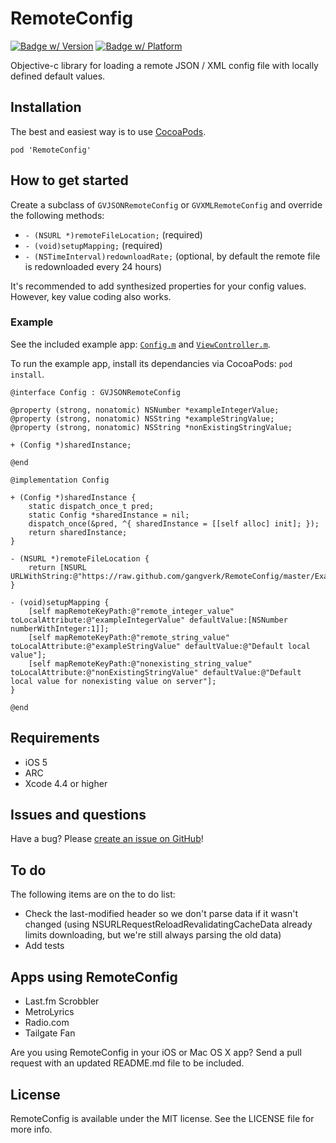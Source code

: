 # RemoteConfig

[![Badge w/ Version](https://cocoapod-badges.herokuapp.com/v/RemoteConfig/badge.png)](http://cocoadocs.org/docsets/RemoteConfig)
[![Badge w/ Platform](https://cocoapod-badges.herokuapp.com/p/RemoteConfig/badge.svg)](http://cocoadocs.org/docsets/RemoteConfig)

Objective-c library for loading a remote JSON / XML config file with locally defined default values.


## Installation
The best and easiest way is to use [CocoaPods](http://cocoapods.org).

    pod 'RemoteConfig'


## How to get started
Create a subclass of `GVJSONRemoteConfig` or `GVXMLRemoteConfig` and override the following methods:

* `- (NSURL *)remoteFileLocation;` (required)
* `- (void)setupMapping;` (required)
* `- (NSTimeInterval)redownloadRate;` (optional, by default the remote file is redownloaded every 24 hours)

It's recommended to add synthesized properties for your config values. However, key value coding also works.


### Example
See the included example app: [`Config.m`](https://github.com/gangverk/RemoteConfig/blob/master/Example/Config.m) and [`ViewController.m`](https://github.com/gangverk/RemoteConfig/blob/master/Example/ViewController.m).

To run the example app, install its dependancies via CocoaPods: `pod install`.

```
@interface Config : GVJSONRemoteConfig

@property (strong, nonatomic) NSNumber *exampleIntegerValue;
@property (strong, nonatomic) NSString *exampleStringValue;
@property (strong, nonatomic) NSString *nonExistingStringValue;

+ (Config *)sharedInstance;

@end
```

```
@implementation Config

+ (Config *)sharedInstance {
    static dispatch_once_t pred;
    static Config *sharedInstance = nil;
    dispatch_once(&pred, ^{ sharedInstance = [[self alloc] init]; });
    return sharedInstance;
}

- (NSURL *)remoteFileLocation {
    return [NSURL URLWithString:@"https://raw.github.com/gangverk/RemoteConfig/master/Example/example.json"];
}

- (void)setupMapping {
    [self mapRemoteKeyPath:@"remote_integer_value" toLocalAttribute:@"exampleIntegerValue" defaultValue:[NSNumber numberWithInteger:1]];
    [self mapRemoteKeyPath:@"remote_string_value" toLocalAttribute:@"exampleStringValue" defaultValue:@"Default local value"];
    [self mapRemoteKeyPath:@"nonexisting_string_value" toLocalAttribute:@"nonExistingStringValue" defaultValue:@"Default local value for nonexisting value on server"];
}

@end
```


## Requirements
* iOS 5
* ARC
* Xcode 4.4 or higher


## Issues and questions
Have a bug? Please [create an issue on GitHub](https://github.com/gangverk/RemoteConfig/issues)!


## To do
The following items are on the to do list:

* Check the last-modified header so we don't parse data if it wasn't changed (using NSURLRequestReloadRevalidatingCacheData already limits downloading, but we're still always parsing the old data)
* Add tests


## Apps using RemoteConfig
* Last.fm Scrobbler
* MetroLyrics
* Radio.com
* Tailgate Fan

Are you using RemoteConfig in your iOS or Mac OS X app? Send a pull request with an updated README.md file to be included.


## License
RemoteConfig is available under the MIT license. See the LICENSE file for more info.

